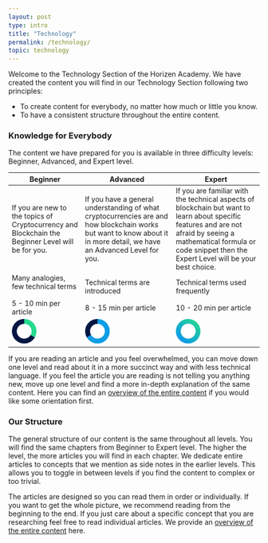 ```yaml
---
layout: post
type: intro
title: "Technology"
permalink: /technology/
topic: technology
---
```


Welcome to the Technology Section of the Horizen Academy. We have created the content you will find in our Technology Section following two principles:

 - To create content for everybody, no matter how much or little you know.
 - To have a consistent structure throughout the entire content.

### Knowledge for Everybody

The content we have prepared for you is available in three difficulty levels: Beginner, Advanced, and Expert level.

<div class="table-responsive">
<table class="table table-bordered table-layout-fixed">
    <thead>
        <tr class="table-active text-center">
            <th>Beginner</th>
            <th>Advanced</th>
            <th>Expert</th>
        </tr>
    </thead>
    <tbody>
        <tr>
            <td>
                If you are new to the topics of Cryptocurrency and Blockchain the Beginner Level will be for you.
            </td>
            <td>
                If you have a general understanding of what cryptocurrencies are and how blockchain works but want to know about it in more detail, we have an Advanced Level for you.
            </td>
            <td>
                If you are familiar with the technical aspects of blockchain but want to learn about specific features and are not afraid by seeing a mathematical formula or code snippet then the Expert Level will be your best choice.
            </td>
        </tr>
        <tr class="text-center">
            <td>
                Many analogies, few technical terms
                <br/><br/>
                5 - 10 min per article
            </td>
            <td>
                Technical terms are introduced
                <br/><br/>
                8 - 15 min per article
            </td>
            <td>
                Technical terms used frequently
                <br/><br/>
                10 - 20 min per article
            </td>
        </tr>
        <tr>
            <td>
                <img src="/assets/img/icons/levels/beginner-2.svg" alt="Beginner" style="max-width: 50px">
            </td>
            <td>
                <img src="/assets/img/icons/levels/advanced-2.svg" alt="Advanced" style="max-width: 50px">
            </td>
            <td>
                <img src="/assets/img/icons/levels/expert-2.svg" alt="Expert" style="max-width: 50px">
            </td>
        </tr>
    </tbody>
</table>
</div>

If you are reading an article and you feel overwhelmed, you can move down one level and read about it in a more succinct way and with less technical language. If you feel the article you are reading is not telling you anything new, move up one level and find a more in-depth explanation of the same content. Here you can find an <a href="{% tl content-overview %}#tab-technology">overview of the entire content</a> if you would like some orientation first.

### Our Structure

The general structure of our content is the same throughout all levels. You will find the same chapters from Beginner to Expert level. The higher the level, the more articles you will find in each chapter. We dedicate entire articles to concepts that we mention as side notes in the earlier levels. This allows you to toggle in between levels if you find the content to complex or too trivial.

The articles are designed so you can read them in order or individually. If you want to get the whole picture, we recommend reading from the beginning to the end. If you just care about a specific concept that you are researching feel free to read individual articles. We provide an <a href="{% tl content-overview %}#tab-technology">overview of the entire content</a> here.
